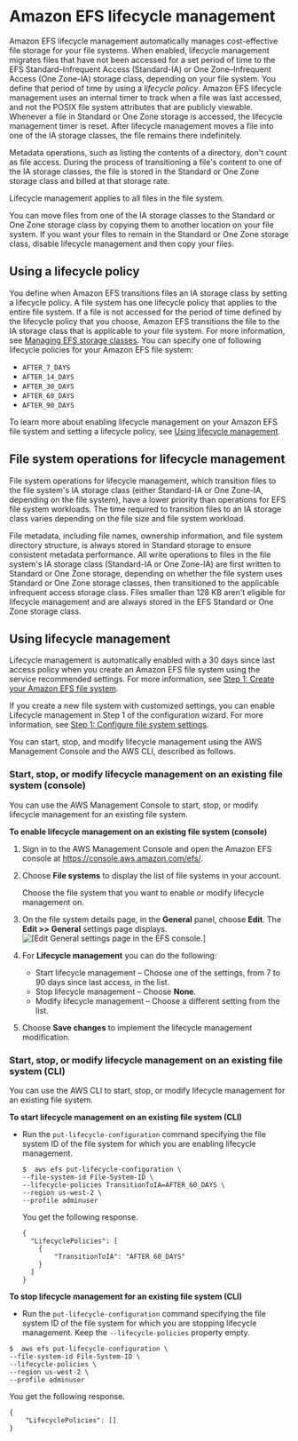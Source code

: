 # Amazon EFS lifecycle management<a name="lifecycle-management-efs"></a>

Amazon EFS lifecycle management automatically manages cost\-effective file storage for your file systems\. When enabled, lifecycle management migrates files that have not been accessed for a set period of time to the EFS Standard–Infrequent Access \(Standard\-IA\) or One Zone–Infrequent Access \(One Zone\-IA\) storage class, depending on your file system\. You define that period of time by using a *lifecycle policy*\. Amazon EFS lifecycle management uses an internal timer to track when a file was last accessed, and not the POSIX file system attributes that are publicly viewable\. Whenever a file in Standard or One Zone storage is accessed, the lifecycle management timer is reset\. After lifecycle management moves a file into one of the IA storage classes, the file remains there indefinitely\. 

Metadata operations, such as listing the contents of a directory, don't count as file access\. During the process of transitioning a file's content to one of the IA storage classes, the file is stored in the Standard or One Zone storage class and billed at that storage rate\. 

Lifecycle management applies to all files in the file system\.

 You can move files from one of the IA storage classes to the Standard or One Zone storage class by copying them to another location on your file system\. If you want your files to remain in the Standard or One Zone storage class, disable lifecycle management and then copy your files\.

## Using a lifecycle policy<a name="lifecycle-policy"></a>

You define when Amazon EFS transitions files an IA storage class by setting a lifecycle policy\. A file system has one lifecycle policy that applies to the entire file system\. If a file is not accessed for the period of time defined by the lifecycle policy that you choose, Amazon EFS transitions the file to the IA storage class that is applicable to your file system\. For more information, see [Managing EFS storage classes](storage-classes.md)\. You can specify one of following lifecycle policies for your Amazon EFS file system:
+ `AFTER_7_DAYS`
+  `AFTER_14_DAYS` 
+  `AFTER_30_DAYS` 
+  `AFTER_60_DAYS` 
+  `AFTER_90_DAYS` 

To learn more about enabling lifecycle management on your Amazon EFS file system and setting a lifecycle policy, see [Using lifecycle management](#enable-lifecycle-management)\. 

## File system operations for lifecycle management<a name="metadata"></a>

File system operations for lifecycle management, which transition files to the file system's IA storage class \(either Standard\-IA or One Zone\-IA, depending on the file system\), have a lower priority than operations for EFS file system workloads\. The time required to transition files to an IA storage class varies depending on the file size and file system workload\. 

File metadata, including file names, ownership information, and file system directory structure, is always stored in Standard storage to ensure consistent metadata performance\. All write operations to files in the file system's IA storage class \(Standard\-IA or One Zone\-IA\) are first written to Standard or One Zone storage, depending on whether the file system uses Standard or One Zone storage classes, then transitioned to the applicable infrequent access storage class\. Files smaller than 128 KB aren't eligible for lifecycle management and are always stored in the EFS Standard or One Zone storage class\. 

## Using lifecycle management<a name="enable-lifecycle-management"></a>

Lifecycle management is automatically enabled with a 30 days since last access policy when you create an Amazon EFS file system using the service recommended settings\. For more information, see [Step 1: Create your Amazon EFS file system](gs-step-two-create-efs-resources.md)\.

If you create a new file system with customized settings, you can enable Lifecycle management in Step 1 of the configuration wizard\. For more information, see [Step 1: Configure file system settings](creating-using-create-fs.md#config-file-system-settings)\.

You can start, stop, and modify lifecycle management using the AWS Management Console and the AWS CLI, described as follows\.

### Start, stop, or modify lifecycle management on an existing file system \(console\)<a name="console2-enable-lifemgnt-filesystem"></a>

You can use the AWS Management Console to start, stop, or modify lifecycle management for an existing file system\.

**To enable lifecycle management on an existing file system \(console\)**

1. Sign in to the AWS Management Console and open the Amazon EFS console at [ https://console\.aws\.amazon\.com/efs/](https://console.aws.amazon.com/efs/)\.

1. Choose **File systems** to display the list of file systems in your account\.

   Choose the file system that you want to enable or modify lifecycle management on\. 

1. On the file system details page, in the **General** panel, choose **Edit**\. The **Edit >> General** settings page displays\.  
![\[Edit General settings page in the EFS console.\]](http://docs.aws.amazon.com/efs/latest/ug/images/console2-lifecycle-mgnt.png)

1. For **Lifecycle management** you can do the following:
   + Start lifecycle management – Choose one of the settings, from 7 to 90 days since last access, in the list\.
   + Stop lifecycle management – Choose **None**\.
   + Modify lifecycle management – Choose a different setting from the list\.

1. Choose **Save changes** to implement the lifecycle management modification\.

### Start, stop, or modify lifecycle management on an existing file system \(CLI\)<a name="lifecycle-mgnt-cli"></a>

You can use the AWS CLI to start, stop, or modify lifecycle management for an existing file system\.

**To start lifecycle management on an existing file system \(CLI\)**
+ Run the `put-lifecycle-configuration` command specifying the file system ID of the file system for which you are enabling lifecycle management\.

  ```
  $  aws efs put-lifecycle-configuration \
  --file-system-id File-System-ID \
  --lifecycle-policies TransitionToIA=AFTER_60_DAYS \
  --region us-west-2 \
  --profile adminuser
  ```

  You get the following response\.

  ```
  {
    "LifecyclePolicies": [
      {
          "TransitionToIA": "AFTER_60_DAYS"
      }
    ]
  }
  ```

**To stop lifecycle management for an existing file system \(CLI\)**
+  Run the `put-lifecycle-configuration` command specifying the file system ID of the file system for which you are stopping lifecycle management\. Keep the `--lifecycle-policies` property empty\.

  ```
  $  aws efs put-lifecycle-configuration \
  --file-system-id File-System-ID \
  --lifecycle-policies \
  --region us-west-2 \
  --profile adminuser
  ```

  You get the following response\.

  ```
  {
      "LifecyclePolicies": []
  }
  ```
